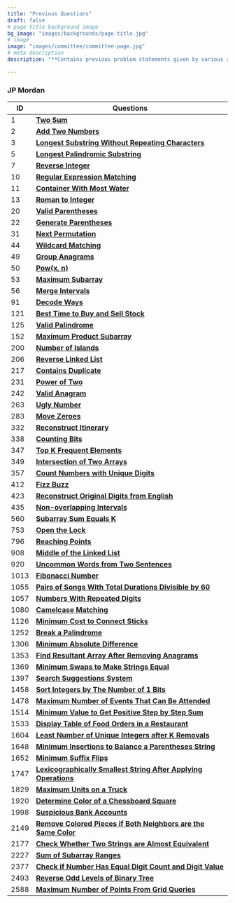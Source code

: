 ```yaml
---
title: "Previous Questions"
draft: false
# page title background image
bg_image: "images/backgrounds/page-title.jpg"
# image
image: "images/committee/committee-page.jpg"
# meta description
description: "**Contains previous problem statements given by various recruitors during their selection process.**"

---
```

### JP Mordan

| ID   | Questions                                                                                                                                                         |
|------|---------------------------------------------------------------------------------------------------------------------------------------------------------------------------|
| 1    | **[Two Sum](https://leetcode.com/problems/two-sum/description/)**                                                                                                         |
| 2    | **[Add Two Numbers](https://leetcode.com/problems/add-two-numbers/description/)**                                                                                         |
| 3    | **[Longest Substring Without Repeating Characters](https://leetcode.com/problems/longest-substring-without-repeating-characters/description/)**                           |
| 5    | **[Longest Palindromic Substring](https://leetcode.com/problems/longest-palindromic-substring/description/)**                                                             |
| 7    | **[Reverse Integer](https://leetcode.com/problems/reverse-integer/description/)**                                                                                         |
| 10   | **[Regular Expression Matching](https://leetcode.com/problems/regular-expression-matching/description/)**                                                                 |
| 11   | **[Container With Most Water](https://leetcode.com/problems/container-with-most-water/description/)**                                                                     |
| 13   | **[Roman to Integer](https://leetcode.com/problems/roman-to-integer/description/)**                                                                                       |
| 20   | **[Valid Parentheses](https://leetcode.com/problems/valid-parentheses/description/)**                                                                                     |
| 22   | **[Generate Parentheses](https://leetcode.com/problems/generate-parentheses/description/)**                                                                               |
| 31   | **[Next Permutation](https://leetcode.com/problems/next-permutation/description/)**                                                                                       |
| 44   | **[Wildcard Matching](https://leetcode.com/problems/wildcard-matching/description/)**                                                                                     |
| 49   | **[Group Anagrams](https://leetcode.com/problems/group-anagrams/description/)**                                                                                           |
| 50   | **[Pow(x, n)](https://leetcode.com/problems/powx-n/description/)**                                                                                                        |
| 53   | **[Maximum Subarray](https://leetcode.com/problems/maximum-subarray/description/)**                                                                                       |
| 56   | **[Merge Intervals](https://leetcode.com/problems/merge-intervals/description/)**                                                                                         |
| 91   | **[Decode Ways](https://leetcode.com/problems/decode-ways/description/)**                                                                                                 |
| 121  | **[Best Time to Buy and Sell Stock](https://leetcode.com/problems/best-time-to-buy-and-sell-stock/description/)**                                                         |
| 125  | **[Valid Palindrome](https://leetcode.com/problems/valid-palindrome/description/)**                                                                                       |
| 152  | **[Maximum Product Subarray](https://leetcode.com/problems/maximum-product-subarray/description/)**                                                                       |
| 200  | **[Number of Islands](https://leetcode.com/problems/number-of-islands/description/)**                                                                                     |
| 206  | **[Reverse Linked List](https://leetcode.com/problems/reverse-linked-list/description/)**                                                                                 |
| 217  | **[Contains Duplicate](https://leetcode.com/problems/contains-duplicate/description/)**                                                                                   |
| 231  | **[Power of Two](https://leetcode.com/problems/power-of-two/description/)**                                                                                               |
| 242  | **[Valid Anagram](https://leetcode.com/problems/valid-anagram/description/)**                                                                                             |
| 263  | **[Ugly Number](https://leetcode.com/problems/ugly-number/description/)**                                                                                                 |
| 283  | **[Move Zeroes](https://leetcode.com/problems/move-zeroes/description/)**                                                                                                 |
| 332  | **[Reconstruct Itinerary](https://leetcode.com/problems/reconstruct-itinerary/description/)**                                                                             |
| 338  | **[Counting Bits](https://leetcode.com/problems/counting-bits/description/)**                                                                                             |
| 347  | **[Top K Frequent Elements](https://leetcode.com/problems/top-k-frequent-elements/description/)**                                                                         |
| 349  | **[Intersection of Two Arrays](https://leetcode.com/problems/intersection-of-two-arrays/description/)**                                                                   |
| 357  | **[Count Numbers with Unique Digits](https://leetcode.com/problems/count-numbers-with-unique-digits/description/)**                                                       |
| 412  | **[Fizz Buzz](https://leetcode.com/problems/fizz-buzz/description/)**                                                                                                     |
| 423  | **[Reconstruct Original Digits from English](https://leetcode.com/problems/reconstruct-original-digits-from-english/description/)**                                       |
| 435  | **[Non-overlapping Intervals](https://leetcode.com/problems/non-overlapping-intervals/description/)**                                                                     |
| 560  | **[Subarray Sum Equals K](https://leetcode.com/problems/subarray-sum-equals-k/description/)**                                                                             |
| 753  | **[Open the Lock](https://leetcode.com/problems/open-the-lock/description/)**                                                                                             |
| 796  | **[Reaching Points](https://leetcode.com/problems/reaching-points/description/)**                                                                                         |
| 908  | **[Middle of the Linked List](https://leetcode.com/problems/middle-of-the-linked-list/description/)**                                                                     |
| 920  | **[Uncommon Words from Two Sentences](https://leetcode.com/problems/uncommon-words-from-two-sentences/description/)**                                                     |
| 1013 | **[Fibonacci Number](https://leetcode.com/problems/fibonacci-number/description/)**                                                                                       |
| 1055 | **[Pairs of Songs With Total Durations Divisible by 60](https://leetcode.com/problems/pairs-of-songs-with-total-durations-divisible-by-60/description/)**                 |
| 1057 | **[Numbers With Repeated Digits](https://leetcode.com/problems/numbers-with-repeated-digits/description/)**                                                               |
| 1080 | **[Camelcase Matching](https://leetcode.com/problems/camelcase-matching/description/)**                                                                                   |
| 1126 | **[Minimum Cost to Connect Sticks](https://leetcode.com/problems/minimum-cost-to-connect-sticks/description/)**                                                           |
| 1252 | **[Break a Palindrome](https://leetcode.com/problems/break-a-palindrome/description/)**                                                                                   |
| 1306 | **[Minimum Absolute Difference](https://leetcode.com/problems/minimum-absolute-difference/description/)**                                                                 |
| 1353 | **[Find Resultant Array After Removing Anagrams](https://leetcode.com/problems/find-resultant-array-after-removing-anagrams/description/)**                               |
| 1369 | **[Minimum Swaps to Make Strings Equal](https://leetcode.com/problems/minimum-swaps-to-make-strings-equal/description/)**                                                 |
| 1397 | **[Search Suggestions System](https://leetcode.com/problems/search-suggestions-system/description/)**                                                                     |
| 1458 | **[Sort Integers by The Number of 1 Bits](https://leetcode.com/problems/sort-integers-by-the-number-of-1-bits/description/)**                                             |
| 1478 | **[Maximum Number of Events That Can Be Attended](https://leetcode.com/problems/maximum-number-of-events-that-can-be-attended/description/)**                             |
| 1514 | **[Minimum Value to Get Positive Step by Step Sum](https://leetcode.com/problems/minimum-value-to-get-positive-step-by-step-sum/description/)**                           |
| 1533 | **[Display Table of Food Orders in a Restaurant](https://leetcode.com/problems/display-table-of-food-orders-in-a-restaurant/description/)**                               |
| 1604 | **[Least Number of Unique Integers after K Removals](https://leetcode.com/problems/least-number-of-unique-integers-after-k-removals/description/)**                       |
| 1648 | **[Minimum Insertions to Balance a Parentheses String](https://leetcode.com/problems/minimum-insertions-to-balance-a-parentheses-string/description/)**                   |
| 1652 | **[Minimum Suffix Flips](https://leetcode.com/problems/minimum-suffix-flips/description/)**                                                                               |
| 1747 | **[Lexicographically Smallest String After Applying Operations](https://leetcode.com/problems/lexicographically-smallest-string-after-applying-operations/description/)** |
| 1829 | **[Maximum Units on a Truck](https://leetcode.com/problems/maximum-units-on-a-truck/description/)**                                                                       |
| 1920 | **[Determine Color of a Chessboard Square](https://leetcode.com/problems/determine-color-of-a-chessboard-square/description/)**                                           |
| 1998 | **[Suspicious Bank Accounts](https://leetcode.com/problems/suspicious-bank-accounts/description/)**                                                                       |
| 2149 | **[Remove Colored Pieces if Both Neighbors are the Same Color](https://leetcode.com/problems/remove-colored-pieces-if-both-neighbors-are-the-same-color/description/)**   |
| 2177 | **[Check Whether Two Strings are Almost Equivalent](https://leetcode.com/problems/check-whether-two-strings-are-almost-equivalent/description/)**                         |
| 2227 | **[Sum of Subarray Ranges](https://leetcode.com/problems/sum-of-subarray-ranges/description/)**                                                                           |
| 2377 | **[Check if Number Has Equal Digit Count and Digit Value](https://leetcode.com/problems/check-if-number-has-equal-digit-count-and-digit-value/description/)**             |
| 2493 | **[Reverse Odd Levels of Binary Tree](https://leetcode.com/problems/reverse-odd-levels-of-binary-tree/description/)**                                                     |
| 2588 | **[Maximum Number of Points From Grid Queries](https://leetcode.com/problems/maximum-number-of-points-from-grid-queries/description/)**                                   |